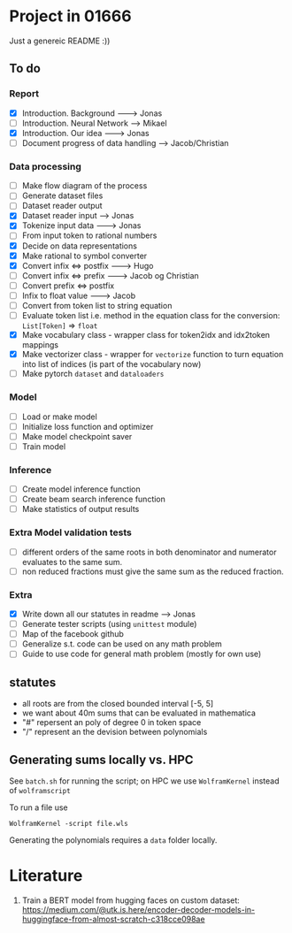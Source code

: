 # Project in 01666

Just a genereic README :))

## To do
### Report

- [X] Introduction. Background ---> Jonas
- [ ] Introduction. Neural Network --> Mikael 
- [X] Introduction. Our idea ---> Jonas
- [ ] Document progress of data handling --> Jacob/Christian

### Data processing
- [ ] Make flow diagram of the process
- [ ] Generate dataset files
- [ ] Dataset reader output
- [X] Dataset reader input --> Jonas
- [X] Tokenize input data ---> Jonas
- [ ] From input token to rational numbers 
- [X] Decide on data representations
- [X] Make rational to symbol converter
- [X] Convert infix <=> postfix ---> Hugo
- [ ] Convert infix <=> prefix ---> Jacob og Christian
- [ ] Convert prefix <=> postfix
- [ ] Infix to float value ---> Jacob
- [ ] Convert from token list to string equation
- [ ] Evaluate token list i.e. method in the equation class for the conversion: `List[Token]` => `float`
- [X] Make vocabulary class - wrapper class for token2idx and idx2token mappings
- [X] Make vectorizer class - wrapper for `vectorize` function to turn equation into list of indices (is part of the vocabulary now)
- [ ] Make pytorch `dataset` and `dataloaders`

### Model
- [ ] Load or make model
- [ ] Initialize loss function and optimizer
- [ ] Make model checkpoint saver
- [ ] Train model

### Inference
- [ ] Create model inference function
- [ ] Create beam search inference function
- [ ] Make statistics of output results

### Extra Model validation tests
- [ ] different orders of the same roots in both denominator and numerator evaluates to the same sum.
- [ ] non reduced fractions must give the same sum as the reduced fraction.

### Extra
- [X] Write down all our statutes in readme --> Jonas
- [ ] Generate tester scripts (using `unittest` module)
- [ ] Map of the facebook github
- [ ] Generalize s.t. code can be used on any math problem
- [ ] Guide to use code for general math problem (mostly for own use)

## statutes
- all roots are from the closed bounded interval [-5, 5]
- we want about 40m sums that can be evaluated in mathematica 
- "#" repersent an poly of degree 0 in token space
- "/" represent an the devision between polynomials

## Generating sums locally vs. HPC
See `batch.sh` for running the script; on HPC we use `WolframKernel` instead of `wolframscript`

To run a file use

```
WolframKernel -script file.wls
```

Generating the polynomials requires a `data` folder locally. 


# Literature
1. Train a BERT model from hugging faces on custom dataset: https://medium.com/@utk.is.here/encoder-decoder-models-in-huggingface-from-almost-scratch-c318cce098ae




